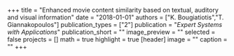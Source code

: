 +++
title = "Enhanced movie content similarity based on textual, auditory and visual information"
date = "2018-01-01"
authors = ["K. Bougiatiotis","T. Giannakopoulos"]
publication_types = ["2"]
publication = "_Expert Systems with Applications_"
publication_short = ""
image_preview = ""
selected = false
projects = []
math = true
highlight = true
[header]
image = ""
caption = ""
+++

